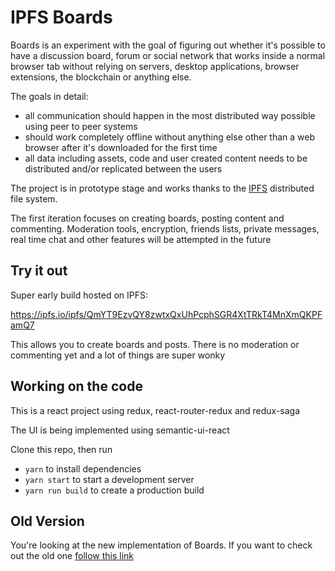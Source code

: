 # IPFS Boards

Boards is an experiment with the goal of figuring out whether it's possible to have
a discussion board, forum or social network that works inside a normal browser tab
without relying on servers, desktop applications, browser extensions, the blockchain
or anything else.

The goals in detail:

- all communication should happen in the most distributed way possible using
peer to peer systems
- should work completely offline without anything else other than a web browser
after it's downloaded for the first time 
- all data including assets, code and user created content needs to be distributed
and/or replicated between the users

The project is in prototype stage and works thanks to the [IPFS](https://ipfs.io)
distributed file system.

The first iteration focuses on creating boards, posting content and commenting.
Moderation tools, encryption, friends lists, private messages, real time chat and
other features will be attempted in the future

## Try it out

Super early build hosted on IPFS:

https://ipfs.io/ipfs/QmYT9EzvQY8zwtxQxUhPcphSGR4XtTRkT4MnXmQKPFamQ7

This allows you to create boards and posts. There is no moderation
or commenting yet and a lot of things are super wonky

## Working on the code

This is a react project using redux, react-router-redux and redux-saga

The UI is being implemented using semantic-ui-react

Clone this repo, then run

- `yarn` to install dependencies
- `yarn start` to start a development server
- `yarn run build` to create a production build

## Old Version

You're looking at the new implementation of Boards. If you want to check out the
old one [follow this link](https://github.com/fazo96/ipfs-boards)